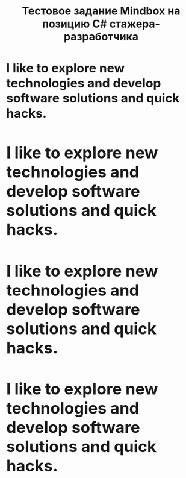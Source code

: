 <h1 align = "center">Тестовое задание Mindbox на позицию С# стажера-разработчика<h1>
  <div>
    <h3>I like to explore new technologies and develop software solutions and quick hacks.</h2>
    <p></p>
  </div>
  <div>
    <h2>I like to explore new technologies and develop software solutions and quick hacks.</h2>
    <p></p>
  </div>
  <div>
    <h2>I like to explore new technologies and develop software solutions and quick hacks.</h2>
    <p></p>
  </div>
  <div>
    <h2>I like to explore new technologies and develop software solutions and quick hacks.</h2>
    <p></p>
  </div>
